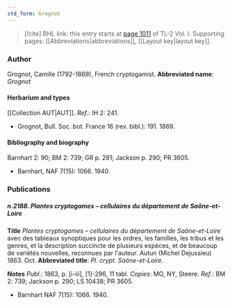 ```yaml
---
std_form: Grognot
---
```


> [!cite] BHL link: this entry starts at [page 1011](https://www.biodiversitylibrary.org/page/33121142) of TL-2 Vol. I.
> Supporting pages: [[Abbreviations|abbreviations]], [[Layout key|layout key]].

### Author

Grognot, Camille (1792-1869), French cryptogamist. 
**Abbreviated name**: *Grognot*

#### Herbarium and types

[[Collection AUT|AUT]].
*Ref*.: IH 2: 241.
- Grognot, Bull. Soc. bot. France 16 (rev. bibl.): 191. 1869.

#### Bibliography and biography

Barnhart 2: 90; BM 2: 739; GR p. 281; Jackson p. 290; PR 3605.
- Barnhart, NAF 7(15): 1066. 1940.

### Publications

##### n.2188. Plantes cryptogames – cellulaires du département de Saône-et-Loire

**Title**
*Plantes cryptogames – cellulaires du département de Saône-et-Loire* avec des tableaux synoptiques pour les ordres, les familles, les tribus et les genres, et la description succincte de plusieurs espèces, et de beaucoup de variétés nouvelles, reconnues par l'auteur. Autun (Michel Dejussieu) 1863. Oct.
**Abbreviated title**: *Pl. crypt. Saône-et-Loire*.

**Notes**
*Publ*.: 1863, p. \[i-iii\], \[1\]-296, 11 tabl. *Copies*: MO, NY, Steere.
*Ref*.: BM 2: 739; Jackson p. 290; LS 10438; PR 3605.
- Barnhart NAF 7(15): 1066. 1940.

